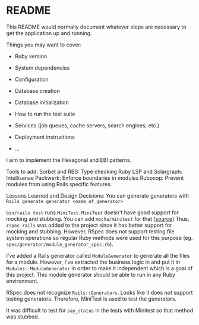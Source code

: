 # README

This README would normally document whatever steps are necessary to get the
application up and running.

Things you may want to cover:

* Ruby version

* System dependencies

* Configuration

* Database creation

* Database initialization

* How to run the test suite

* Services (job queues, cache servers, search engines, etc.)

* Deployment instructions

* ...

I aim to implement the Hexagonal and EBI patterns.

Tools to add:
Sorbet and RBS: Type checking
Ruby LSP and Solargraph: Intellisense
Packwerk: Enforce boundaries in modules
Rubocop: Prevent modules from using Rails specific features.

Lessons Learned and Design Decisions:
You can generate generators with `Rails generate generator <name_of_generator>`

`bin/rails test` runs `MiniTest`. `MiniTest` doesn't have good support for mocking and stubbing. You can add `mocha/minitest` for that [[source](https://semaphoreci.com/community/tutorials/mocking-in-ruby-with-minitest)]
Thus, `rspec-rails` was added to the project since it has better support for mocking and stubbing.
However, RSpec does not support testing file system operations so regular Ruby methods were used for this purpose (eg. `spec/generator/module_generator_spec.rb`).


I've added a Rails generator called `ModuleGenerator` to generate all the files for a module. However, I've extracted the business logic in and put it in `Modules::ModuleGenerator` in order to make it independent which is a goal of this project. This module generator should be able to run in any Ruby environment.

RSpec does not recognize `Rails::Generators`. Looks like it does not support testing generators. Therefore, MiniTest is used to test the generators.

It was difficult to test for `say_status` in the tests with Minitest so that method was stubbed.



